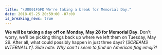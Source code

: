 ```yaml
---
title: "\U0001F5FD We're taking a break for Memorial Day."
date: 2018-05-25 20:59:00 -07:00
is_breaking_news: true
---
```


**We will be taking a day off on Monday, May 28 for Memorial Day**. Don't worry, we'll be picking things back up where we left them on Tuesday, May 29. After all, what could possibly happen in just three days? *\[SCREAMS INTERNALLY\]. Side note: Why can't I seem to find an American flag emoji?!*